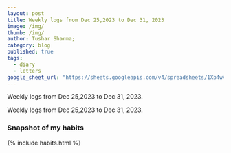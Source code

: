 ```yaml
---
layout: post
title: Weekly logs from Dec 25,2023 to Dec 31, 2023
image: /img/
thumb: /img/
author: Tushar Sharma;
category: blog
published: true
tags:
  - diary
  - letters
google_sheet_url: "https://sheets.googleapis.com/v4/spreadsheets/1Xb4wV0AOQiGWwXaciIBX-rkFebzg8DlAcRcClshyAnA/values/Habits!A1:S5?alt=json&key=AIzaSyCgYRKf_apK3TUSYGO9WhQ5dN-ukY4H0gw"
---
```


Weekly logs from Dec 25,2023 to Dec 31, 2023.<!-- truncate_here -->

Weekly logs from Dec 25,2023 to Dec 31, 2023.

### Snapshot of my habits

{% include habits.html %}